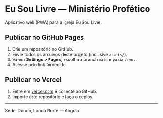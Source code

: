 # Eu Sou Livre — Ministério Profético

Aplicativo web (PWA) para a igreja Eu Sou Livre.

## Publicar no GitHub Pages
1. Crie um repositório no GitHub.
2. Envie todos os arquivos deste projeto (inclusive `assets/`).
3. Vá em **Settings > Pages**, escolha a branch `main` e pasta `/root`.
4. Acesse pelo link fornecido.

## Publicar no Vercel
1. Entre em [vercel.com](https://vercel.com) e conecte ao GitHub.
2. Importe este repositório e faça o deploy.

---
Sede: Dundo, Lunda Norte — Angola
